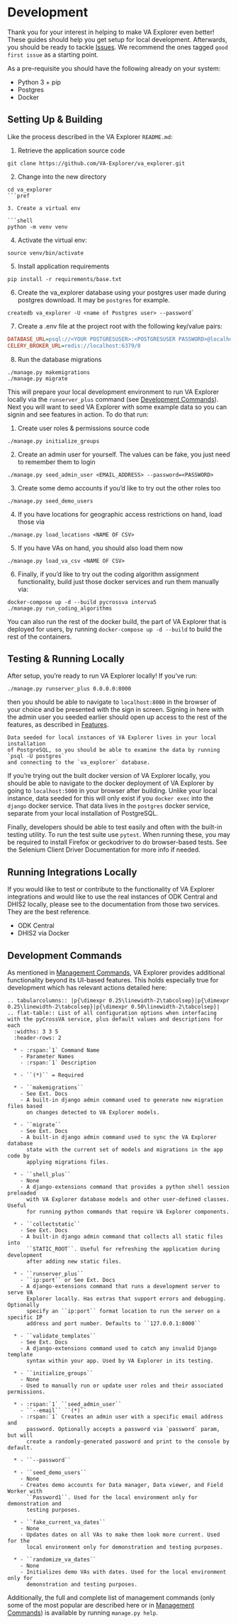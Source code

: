 # Development

Thank you for your interest in helping to make VA Explorer even better! These
guides should help you get setup for local development. Afterwards, you should
be ready to tackle [Issues](https://github.com/VA-Explorer/va_explorer/issues). We recommend the ones tagged
`good first issue` as a starting point.

As a pre-requisite you should have the following already on your system:

- Python 3 + pip
- Postgres
- Docker

## Setting Up & Building

Like the process described in the VA Explorer `README.md`:

1. Retrieve the application source code

```shell
git clone https://github.com/VA-Explorer/va_explorer.git
```

2. Change into the new directory

```shell
cd va_explorer
```pref

3. Create a virtual env

```shell
python -m venv venv
```

4. Activate the virtual env:

```shell
source venv/bin/activate
```

5. Install application requirements

```shell
pip install -r requirements/base.txt
```

6. Create the va_explorer database using your postgres user made during postgres
download. It may be `postgres` for example.

```shell
createdb va_explorer -U <name of Postgres user> --password`
```

7. Create a .env file at the project root with the following key/value pairs:

```ini
DATABASE_URL=psql://<YOUR POSTGRESUSER>:<POSTGRESUSER PASSWORD>@localhost/va_explorer
CELERY_BROKER_URL=redis://localhost:6379/0
```

8. Run the database migrations

```shell
./manage.py makemigrations
./manage.py migrate
```

This will prepare your local development environment to run VA Explorer locally
via the `runserver_plus` command (see [Development Commands](#development-commands)). Next you will
want to seed VA Explorer with some example data so you can signin and see
features in action. To do that run:

1. Create user roles & permissions source code

```shell
./manage.py initialize_groups
```

2. Create an admin user for yourself. The values can be fake, you just need to
remember them to login

```shell
./manage.py seed_admin_user <EMAIL_ADDRESS> --password=<PASSWORD>
```

3. Create some demo accounts if you’d like to try out the other roles too

```shell
./manage.py seed_demo_users
```

4. If you have locations for geographic access restrictions on hand, load those via

```shell
./manage.py load_locations <NAME OF CSV>
```

5. If you have VAs on hand, you should also load them now

```shell
./manage.py load_va_csv <NAME OF CSV>
```

6. Finally, if you’d like to try out the coding algorithm assignment
functionality, build just those docker services and run them manually via:

```shell
docker-compose up -d --build pycrossva interva5
./manage.py run_coding_algorithms
```

You can also run the rest of the docker build, the part of VA Explorer that is
deployed for users, by running `docker-compose up -d --build` to build the rest
of the containers.

## Testing & Running Locally

After setup, you’re ready to run VA Explorer locally! If you’ve run:

```shell
./manage.py runserver_plus 0.0.0.0:8000
```

then you should be able to navigate to `localhost:8000` in the browser of your
choice and be presented with the sign in screen. Signing in here with the admin
user you seeded earlier should open up access to the rest of the features, as
described in [Features](usage/features).

```{note}
Data seeded for local instances of VA Explorer lives in your local installation
of PostgreSQL, so you should be able to examine the data by running `psql -U postgres`
and connecting to the `va_explorer` database.
```

If you’re trying out the built docker version of VA Explorer locally, you should
be able to navigate to the docker deployment of VA Explorer by going to
`localhost:5000` in your browser after building. Unlike your local instance, data
seeded for this will only exist if you `docker exec` into the `django` docker
service. That data lives in the `postgres` docker service, separate from your
local installation of PostgreSQL.

Finally, developers should be able to test easily and often with the built-in
testing utility. To run the test suite use `pytest`. When running these, you may
be required to install Firefox or geckodriver to do browser-based tests. See the
Selenium Client Driver Documentation for more info if needed.

## Running Integrations Locally

If you would like to test or contribute to the functionality of VA Explorer
integrations and would like to use the real instances of ODK Central and DHIS2
locally, please see to the documentation from those two services. They are the
best reference.

- ODK Central
- DHIS2 via Docker

## Development Commands

As mentioned in [Management Commands](training/admin_guides.md#management-commands), VA Explorer provides additional
functionality beyond its UI-based features. This holds especially true for
development which has relevant actions detailed here:

````{eval-rst}
.. tabularcolumns:: |p{\dimexpr 0.25\linewidth-2\tabcolsep}|p{\dimexpr 0.25\linewidth-2\tabcolsep}|p{\dimexpr 0.50\linewidth-2\tabcolsep}|
.. flat-table:: List of all configuration options when interfacing with the pyCrossVA service, plus default values and descriptions for each
  :widths: 3 3 5
  :header-rows: 2

  * - :rspan:`1` Command Name
    - Parameter Names
    - :rspan:`1` Description

  * - ``(*)`` = Required

  * - ``makemigrations``
    - See Ext. Docs
    - A built-in django admin command used to generate new migration files based
      on changes detected to VA Explorer models.

  * - ``migrate``
    - See Ext. Docs
    - A built-in django admin command used to sync the VA Explorer database
      state with the current set of models and migrations in the app code by
      applying migrations files.

  * - ``shell_plus``
    - None
    - A django-extensions command that provides a python shell session preloaded
      with VA Explorer database models and other user-defined classes. Useful
      for running python commands that require VA Explorer components.

  * - ``collectstatic``
    - See Ext. Docs
    - A built-in django admin command that collects all static files into
      ``STATIC_ROOT``. Useful for refreshing the application during development
      after adding new static files.

  * - ``runserver_plus``
    - ``ip:port`` or See Ext. Docs
    - A django-extensions command that runs a development server to serve VA
      Explorer locally. Has extras that support errors and debugging. Optionally
      specify an ``ip:port`` format location to run the server on a specific IP
      address and port number. Defaults to ``127.0.0.1:8000``

  * - ``validate_templates``
    - See Ext. Docs
    - A django-extensions command used to catch any invalid Django template
      syntax within your app. Used by VA Explorer in its testing.

  * - ``initialize_groups``
    - None
    - Used to manually run or update user roles and their associated permissions.

  * - :rspan:`1` ``seed_admin_user``
    - ``--email`` ``(*)``
    - :rspan:`1` Creates an admin user with a specific email address and
      password. Optionally accepts a password via `password` param, but will
      create a randomly-generated password and print to the console by default.

  * - ``--password``

  * - ``seed_demo_users``
    - None
    - Creates demo accounts for Data manager, Data viewer, and Field Worker with
      ``Password1``. Used for the local environment only for demonstration and
      testing purposes.

  * - ``fake_current_va_dates``
    - None
    - Updates dates on all VAs to make them look more current. Used for the
      local environment only for demonstration and testing purposes.

  * - ``randomize_va_dates``
    - None
    - Initializes demo VAs with dates. Used for the local environment only for
      demonstration and testing purposes.

````

Additionally, the full and complete list of management commands (only some of
the most popular are described here or in [Management Commands](training/admin_guides.md#management-commands)) is available
by running `manage.py help`.
